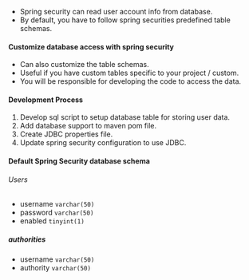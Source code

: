- Spring security can read user account info from database.
- By default, you have to follow spring securities predefined table schemas.

#### Customize database access with spring security
- Can also customize the table schemas.
- Useful if you have custom tables specific to your project  / custom.
- You will be responsible for developing the code to access the data.
#### Development Process
1. Develop sql script to setup database table for storing user data.
2. Add database support to maven pom file.
3. Create JDBC properties file.
4. Update spring security configuration to use JDBC.
#### Default Spring Security database schema
###### Users
- username `varchar(50)`
- password `varchar(50)`
- enabled `tinyint(1)`
##### authorities
- username `varchar(50)`
- authority `varchar(50)`
